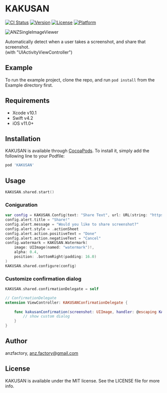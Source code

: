 # KAKUSAN

[![CI Status](https://img.shields.io/travis/anzfactory/KAKUSAN.svg?style=flat)](https://travis-ci.org/anzfactory/KAKUSAN)
[![Version](https://img.shields.io/cocoapods/v/KAKUSAN.svg?style=flat)](https://cocoapods.org/pods/KAKUSAN)
[![License](https://img.shields.io/cocoapods/l/KAKUSAN.svg?style=flat)](https://cocoapods.org/pods/KAKUSAN)
[![Platform](https://img.shields.io/cocoapods/p/KAKUSAN.svg?style=flat)](https://cocoapods.org/pods/KAKUSAN)

![ANZSingleImageViewer](https://github.com/anzfactory/KAKUSAN/blob/master/Screenshots/KAKUSAN.gif)

Automatically detect when a user takes a screenshot, and share that screenshot.  
(with "UIActivityViewController")

## Example

To run the example project, clone the repo, and run `pod install` from the Example directory first.

## Requirements

- Xcode v10.1
- Swift v4.2
- iOS v11.0+

## Installation

KAKUSAN is available through [CocoaPods](https://cocoapods.org). To install
it, simply add the following line to your Podfile:

```ruby
pod 'KAKUSAN'
```

## Usage

```swift
KAKUSAN.shared.start()
```

### Coniguration

```swift
var config = KAKUSAN.Config(text: "Share Text", url: URL(string: "https://example.com/"))
config.alert.title = "Share!"
config.alert.message = "Would you like to share screenshot?"
config.alert.style = .actionSheet
config.alert.action.positiveText = "Done"
config.alert.action.negativeText = "Cancel"
config.watermark = KAKUSAN.Watermark(
    image: UIImage(named: "watermark")!,
    alpha: 0.4,
    position: .bottomRight(padding: 16.0)
)
KAKUSAN.shared.configure(config)
```

### Customize confirmation dialog

```swift
KAKUSAN.shared.confirmationDelegate = self

// ConfirmationDelegate
extension ViewController: KAKUSANConfirmationDelegate {
    
    func kakusanConfirmation(screenshot: UIImage, handler: @escaping KAKUSANHandler) {
        // show custom dialog
    }
}
```

## Author

anzfactory, anz.factory@gmail.com

## License

KAKUSAN is available under the MIT license. See the LICENSE file for more info.
